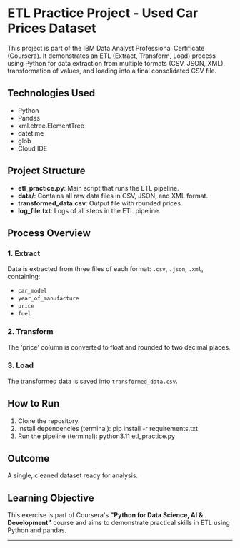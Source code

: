 # ETL Practice Project - Used Car Prices Dataset

This project is part of the IBM Data Analyst Professional Certificate (Coursera). It demonstrates an ETL (Extract, Transform, Load) process using Python for data extraction from multiple formats (CSV, JSON, XML), transformation of values, and loading into a final consolidated CSV file.

## Technologies Used
- Python
- Pandas
- xml.etree.ElementTree
- datetime
- glob
- Cloud IDE

## Project Structure
- **etl_practice.py**: Main script that runs the ETL pipeline.
- **data/**: Contains all raw data files in CSV, JSON, and XML format.
- **transformed_data.csv**: Output file with rounded prices.
- **log_file.txt**: Logs of all steps in the ETL pipeline.

## Process Overview
### 1. Extract
Data is extracted from three files of each format: `.csv`, `.json`, `.xml`, containing:
- `car_model`
- `year_of_manufacture`
- `price`
- `fuel`
### 2. Transform
The 'price' column is converted to float and rounded to two decimal places.
### 3. Load
The transformed data is saved into `transformed_data.csv`.

## How to Run
1. Clone the repository.
2. Install dependencies (terminal): pip install -r requirements.txt
3. Run the pipeline (terminal): python3.11 etl_practice.py

## Outcome
A single, cleaned dataset ready for analysis.

## Learning Objective
This exercise is part of Coursera's **"Python for Data Science, AI & Development"** course and aims to demonstrate practical skills in ETL using Python and pandas.

---